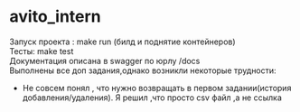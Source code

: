 # avito_intern
Запуск проекта : make run (билд и поднятие контейнеров)<br/>
Тесты: make test<br/>
Документация описана в swagger по юрлу /docs <br/>
Выполнены все доп задания,однако возникли некоторые трудности:<br/>
- Не совсем понял , что нужно возвращать в первом задании(история добавления/удаления). Я решил ,что просто csv файл ,а не ссылка

